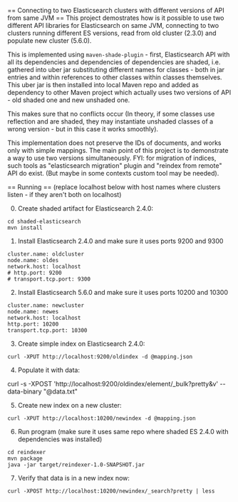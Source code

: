 == Connecting to two Elasticsearch clusters with different versions of API from same JVM ==
This project demostrates how is it possible to use two different API libraries for Elasticsearch on same JVM, connecting to two clusters running different ES versions, read from old cluster
(2.3.0) and populate new cluster (5.6.0).

This is implemented using `maven-shade-plugin` - first, Elasticsearch API with all its dependencies and dependencies of dependencies are shaded, i.e. gathered into uber jar substituting different names for classes - both in jar entries and within references to other classes within classes themselves. This uber jar is then installed into local Maven repo and added as dependency to other Maven project which actually uses two versions of API - old shaded one and new unshaded one.

This makes sure that no conflicts occur (In theory, if some classes use reflection and are shaded, they may instantiate unshaded classes of a wrong version - but in this case it works smoothly).

This implementation does not preserve the IDs of documents, and works only with simple mappings. The main point of this project is to demonstrate a way to use two versions simultaneously.
FYI: for migration of indices, such tools as "elasticsearch migration" plugin and "reindex from remote" API do exist. (But maybe in some contexts custom tool may be needed).

== Running ==
(replace localhost below with host names where clusters listen - if they aren't both on localhost)

0. Create shaded artifact for Elasticsearch 2.4.0:
```
cd shaded-elasticsearch
mvn install
```
1. Install Elasticsearch 2.4.0 and make sure it uses ports 9200 and 9300
```
cluster.name: oldcluster
node.name: oldes
network.host: localhost
# http.port: 9200
# transport.tcp.port: 9300
```
2. Install Elasticsearch 5.6.0 and make sure it uses ports 10200 and 10300
```
cluster.name: newcluster
node.name: newes
network.host: localhost
http.port: 10200
transport.tcp.port: 10300
```
3. Create simple index on Elasticsearch 2.4.0:

```
curl -XPUT http://localhost:9200/oldindex -d @mapping.json
```

4. Populate it with data:

curl -s -XPOST 'http://localhost:9200/oldindex/element/_bulk?pretty&v' --data-binary "@data.txt"

5. Create new index on a new cluster:
```
curl -XPUT http://localhost:10200/newindex -d @mapping.json
```

6. Run program
(make sure it uses same repo where shaded ES 2.4.0 with dependencies was installed)
```
cd reindexer
mvn package
java -jar target/reindexer-1.0-SNAPSHOT.jar
```
7. Verify that data is in a new index now:
```
curl -XPOST http://localhost:10200/newindex/_search?pretty | less
```

